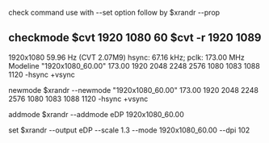 check command use with --set option follow by
$xrandr --prop

checkmode
$cvt 1920 1080 60
$cvt -r 1920 1089
--
1920x1080 59.96 Hz (CVT 2.07M9) hsync: 67.16 kHz; pclk: 173.00 MHz
Modeline "1920x1080_60.00"  173.00  1920 2048 2248 2576  1080 1083 1088 1120 -hsync +vsync


newmode
$xrandr --newmode "1920x1080_60.00"  173.00  1920 2048 2248 2576  1080 1083 1088 1120 -hsync +vsync

addmode
$xrandr --addmode eDP 1920x1080_60.00

set
$xrandr --output eDP --scale 1.3 --mode 1920x1080_60.00 --dpi 102

